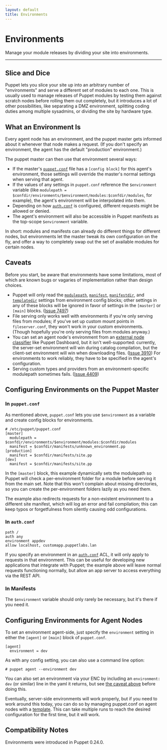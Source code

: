 ```yaml
---
layout: default
title: Environments
---
```


Environments
============

Manage your module releases by dividing your site into environments.

* * *

[config]: ./configuring.html
[auth]: ./rest_auth_conf.html

Slice and Dice
--------------

Puppet lets you slice your site up into an arbitrary number of "environments" and serve a different set of modules to each one. This is usually used to manage releases of Puppet modules by testing them against scratch nodes before rolling them out completely, but it introduces a lot of other possibilities, like separating a DMZ environment, splitting coding duties among multiple sysadmins, or dividing the site by hardware type. 

What an Environment Is
----------------------

Every agent node has an environment, and the puppet master gets informed about it whenever that node makes a request. (If you don't specify an environment, the agent has the default "production" environment.) 

The puppet master can then use that environment several ways: 

* If the master's [`puppet.conf`][config] file has a `[config block]` for this agent's environment, those settings will override the master's normal settings when serving that agent. 
* If the values of any settings in `puppet.conf` reference the `$environment` variable (like `modulepath = $confdir/environments/$environment/modules:$confdir/modules`, for example), the agent's environment will be interpolated into them.
* Depending on how [`auth.conf`][auth] is configured, different requests might be allowed or denied. 
* The agent's environment will also be accessible in Puppet manifests as the top-scope `$environment` variable. 

In short: modules and manifests can already do different things for different nodes, but environments let the master tweak its own configuration on the fly, and offer a way to completely swap out the set of available modules for certain nodes. 

Caveats
-------

Before you start, be aware that environments have some limitations, most of which are known bugs or vagaries of implementation rather than design choices.

* Puppet will only read the [`modulepath`](/references/stable/configuration.html#modulepath), [`manifest`](/references/stable/configuration.html#manifest), [`manifestdir`](/references/stable/configuration.html#manifestdir), and [`templatedir`](/references/stable/configuration.html#templatedir) settings from environment config blocks; other settings in any of these blocks will be ignored in favor of settings in the `[master]` or `[main]` blocks. ([Issue 7497](http://projects.puppetlabs.com/issues/7497))
* File serving only works well with environments if you're only serving files from modules; if you've set up custom mount points in `fileserver.conf`, they won't work in your custom environments. (Though hopefully you're only serving files from modules anyway.)
* You can set an agent node's environment from an [external node classifier](./external_nodes.html) like Puppet Dashboard, but it isn't well-supported: currently, the server-set environment will win during catalog compilation, but the client-set environment will win when downloading files. ([Issue 3910](http://projects.puppetlabs.com/issues/3910)) For environments to work reliably, they have to be specified in the agent's configuration. 
* Serving custom types and providers from an environment-specific modulepath sometimes fails. ([Issue 4409](http://projects.puppetlabs.com/issues/4409))

Configuring Environments on the Puppet Master
---------------------------------------------

### In `puppet.conf`

As mentioned above, `puppet.conf` lets you use `$environment` as a variable and create config blocks for environments.

    # /etc/puppet/puppet.conf
    [master]
      modulepath = $confdir/environments/$environment/modules:$confdir/modules
      manifest = $confdir/manifests/unknown_environment.pp
    [production]
      manifest = $confdir/manifests/site.pp
    [dev]
      manifest = $confdir/manifests/site.pp

In the `[master]` block, this example dynamically sets the modulepath so Puppet will check a per-environment folder for a module before serving it from the main set. Note that this won't complain about missing directories, so you can create the per-environment folders lazily as you need them. 

The example also redirects requests for a non-existent environment to a different site manifest, which will log an error and fail compilation; this can keep typos or forgetfulness from silently causing odd configurations. 

### In `auth.conf`

    path /
    auth any
    environment appdev
    allow localhost, customapp.puppetlabs.lan

If you specify an environment in an [`auth.conf`][auth] ACL, it will only apply to requests in that environment. This can be useful for developing new applications that integrate with Puppet; the example above will leave normal requests functioning normally, but allow an app server to access everything via the REST API. 

### In Manifests

The `$environment` variable should only rarely be necessary, but it's there if you need it. 

Configuring Environments for Agent Nodes
----------------------------------------

To set an environment agent-side, just specify the `environment` setting in either the `[agent]` or `[main]` block of `puppet.conf`. 

    [agent]
      environment = dev

As with any config setting, you can also use a command line option: 

    # puppet agent --environment dev

You can also set an environment via your ENC by including an `environment: dev` (or similar) line in the yaml it returns, but see [the caveat above](#caveats) before doing this. 

Eventually, server-side environments will work properly, but if you need to work around this today, you can do so by managing puppet.conf on agent nodes with a [template](./templating.html). This can take multiple runs to reach the desired configuration for the first time, but it will work. 

Compatibility Notes
-------------------

Environments were introduced in Puppet 0.24.0.
